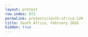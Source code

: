 ```yaml
---
layout: protest
row_index: 872
permalink: protests/south-africa-129
title: South Africa, February 2016
hidden: true
---
```


